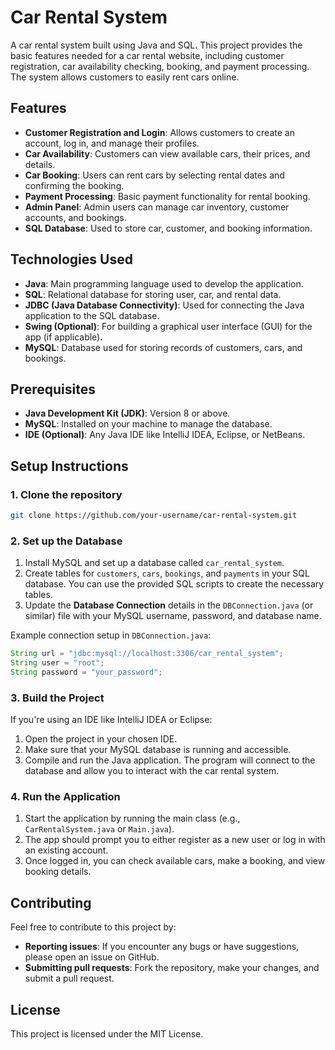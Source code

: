 
# Car Rental System

A car rental system built using Java and SQL. This project provides the basic features needed for a car rental website, including customer registration, car availability checking, booking, and payment processing. The system allows customers to easily rent cars online.

## Features

- **Customer Registration and Login**: Allows customers to create an account, log in, and manage their profiles.
- **Car Availability**: Customers can view available cars, their prices, and details.
- **Car Booking**: Users can rent cars by selecting rental dates and confirming the booking.
- **Payment Processing**: Basic payment functionality for rental booking.
- **Admin Panel**: Admin users can manage car inventory, customer accounts, and bookings.
- **SQL Database**: Used to store car, customer, and booking information.

## Technologies Used

- **Java**: Main programming language used to develop the application.
- **SQL**: Relational database for storing user, car, and rental data.
- **JDBC (Java Database Connectivity)**: Used for connecting the Java application to the SQL database.
- **Swing (Optional)**: For building a graphical user interface (GUI) for the app (if applicable).
- **MySQL**: Database used for storing records of customers, cars, and bookings.

## Prerequisites

- **Java Development Kit (JDK)**: Version 8 or above.
- **MySQL**: Installed on your machine to manage the database.
- **IDE (Optional)**: Any Java IDE like IntelliJ IDEA, Eclipse, or NetBeans.

## Setup Instructions

### 1. Clone the repository

```bash
git clone https://github.com/your-username/car-rental-system.git
```

### 2. Set up the Database

1. Install MySQL and set up a database called `car_rental_system`.
2. Create tables for `customers`, `cars`, `bookings`, and `payments` in your SQL database. You can use the provided SQL scripts to create the necessary tables.
3. Update the **Database Connection** details in the `DBConnection.java` (or similar) file with your MySQL username, password, and database name.

Example connection setup in `DBConnection.java`:
```java
String url = "jdbc:mysql://localhost:3306/car_rental_system";
String user = "root";
String password = "your_password";
```

### 3. Build the Project

If you're using an IDE like IntelliJ IDEA or Eclipse:

1. Open the project in your chosen IDE.
2. Make sure that your MySQL database is running and accessible.
3. Compile and run the Java application. The program will connect to the database and allow you to interact with the car rental system.

### 4. Run the Application

1. Start the application by running the main class (e.g., `CarRentalSystem.java` or `Main.java`).
2. The app should prompt you to either register as a new user or log in with an existing account.
3. Once logged in, you can check available cars, make a booking, and view booking details.

## Contributing

Feel free to contribute to this project by:

- **Reporting issues**: If you encounter any bugs or have suggestions, please open an issue on GitHub.
- **Submitting pull requests**: Fork the repository, make your changes, and submit a pull request.

## License

This project is licensed under the MIT License.

